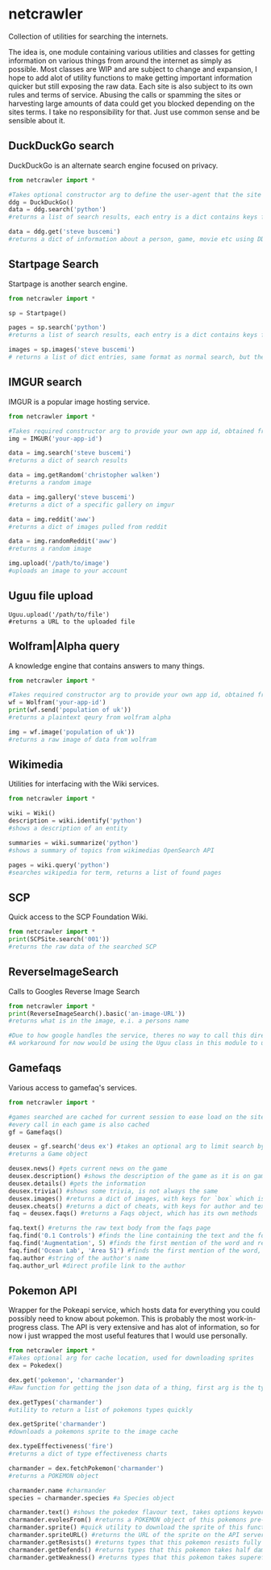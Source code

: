 # netcrawler
Collection of utilities for searching the internets.

The idea is, one module containing various utilities and classes for getting information on various things from around the internet as simply as possible.
Most classes are WIP and are subject to change and expansion, I hope to add alot of utility functions to make getting important information quicker but still exposing the raw data.
Each site is also subject to its own rules and terms of service. Abusing the calls or spamming the sites or harvesting large amounts of data could get you blocked depending on the sites terms. I take no responsibility for that. Just use common sense and be sensible about it.

## DuckDuckGo search
DuckDuckGo is an alternate search engine focused on privacy.
```py
from netcrawler import *

#Takes optional constructor arg to define the user-agent that the site sees.
ddg = DuckDuckGo()
data = ddg.search('python')
#returns a list of search results, each entry is a dict contains keys for description, url, title

data = ddg.get('steve buscemi')
#returns a dict of information about a person, game, movie etc using DDG's Instant Answers API
```

## Startpage Search
Startpage is another search engine.
```py
from netcrawler import *

sp = Startpage()

pages = sp.search('python')
#returns a list of search results, each entry is a dict contains keys for description, url, title

images = sp.images('steve buscemi')
# returns a list of dict entries, same format as normal search, but the urls are images pulled from Image Search
```

## IMGUR search
IMGUR is a popular image hosting service.
```py
from netcrawler import *

#Takes required constructor arg to provide your own app id, obtained from registering on the site.
img = IMGUR('your-app-id')

data = img.search('steve buscemi')
#returns a dict of search results

data = img.getRandom('christopher walken')
#returns a random image

data = img.gallery('steve buscemi')
#returns a dict of a specific gallery on imgur

data = img.reddit('aww')
#returns a dict of images pulled from reddit

data = img.randomReddit('aww')
#returns a random image

img.upload('/path/to/image')
#uploads an image to your account
```

## Uguu file upload
```
Uguu.upload('/path/to/file')
#returns a URL to the uploaded file
```

## Wolfram|Alpha query
A knowledge engine that contains answers to many things.
```py
from netcrawler import *

#Takes required constructor arg to provide your own app id, obtained from registering on the site.
wf = Wolfram('your-app-id')
print(wf.send('population of uk'))
#returns a plaintext qeury from wolfram alpha

img = wf.image('population of uk'))
#returns a raw image of data from wolfram

```

## Wikimedia
Utilities for interfacing with the Wiki services.
```py
from netcrawler import *

wiki = Wiki()
description = wiki.identify('python')
#shows a description of an entity

summaries = wiki.summarize('python')
#shows a summary of topics from wikimedias OpenSearch API

pages = wiki.query('python')
#searches wikipedia for term, returns a list of found pages
```

## SCP
Quick access to the SCP Foundation Wiki.
```py
from netcrawler import *
print(SCPSite.search('001'))
#returns the raw data of the searched SCP
```

## ReverseImageSearch
Calls to Googles Reverse Image Search
```py
from netcrawler import *
print(ReverseImageSearch().basic('an-image-URL'))
#returns what is in the image, e.i. a persons name

#Due to how google handles the service, theres no way to call this directly for files on your hard drive.
#A workaround for now would be using the Uguu class in this module to upload the file, get the URL from there, and use that for this.
```

## Gamefaqs
Various access to gamefaq's services.
```py
from netcrawler import *

#games searched are cached for current session to ease load on the site
#every call in each game is also cached
gf = Gamefaqs()

deusex = gf.search('deus ex') #takes an optional arg to limit search by console
#returns a Game object 

deusex.news() #gets current news on the game
deusex.description() #shows the description of the game as it is on gamefaqs
deusex.details() #gets the information
deusex.trivia() #shows some trivia, is not always the same
deusex.images() #returns a dict of images, with keys for `box` which is the games box arg, and `screen` which is screenshots
deusex.cheats() #returns a dict of cheats, with keys for author and text
faq = deusex.faqs() #returns a Faqs object, which has its own methods

faq.text() #returns the raw text body from the faqs page
faq.find('0.1 Controls') #finds the line containing the text and the following lines until the next break
faq.find('Augmentation', 5) #finds the first mention of the word and returns that line and the following 5 lines
faq.find('Ocean Lab', 'Area 51') #finds the first mention of the word, and every line after until the second arg is found
faq.author #string of the author's name
faq.author_url #direct profile link to the author

```

## Pokemon API
Wrapper for the Pokeapi service, which hosts data for everything you could possibly need to know about pokemon.
This is probably the most work-in-progress class. The API is very extensive and has alot of information, so for now i just wrapped the most useful features that I would use personally.

```py
from netcrawler import *
#Takes optional arg for cache location, used for downloading sprites
dex = Pokedex()

dex.get('pokemon', 'charmander')
#Raw function for getting the json data of a thing, first arg is the type, second is the search term

dex.getTypes('charmander')
#utility to return a list of pokemons types quickly

dex.getSprite('charmander')
#downloads a pokemons sprite to the image cache

dex.typeEffectiveness('fire')
#returns a dict of type effectiveness charts

charmander = dex.fetchPokemon('charmander')
#returns a POKEMON object

charmander.name #charmander
species = charmander.species #a Species object

charmander.text() #shows the pokedex flavour text, takes options keyword args for language and game name to find
charmander.evolesFrom() #returns a POKEMON object of this pokemons pre-evolved form
charmander.sprite() #quick utility to download the sprite of this function
charmander.spriteURL() #returns the URL of the sprite on the API server
charmander.getResists() #returns types that this pokemon resists fully
charmander.getDefends() #returns types that this pokemon takes half damage from
charmander.getWeakness() #returns types that this pokemon takes supereffective damage from
```

